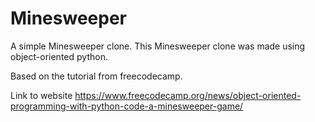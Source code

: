 # Minesweeper
A simple Minesweeper clone.
This Minesweeper clone was made using object-oriented python.

Based on the tutorial from freecodecamp.

Link to website https://www.freecodecamp.org/news/object-oriented-programming-with-python-code-a-minesweeper-game/
